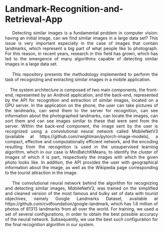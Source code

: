 # Landmark-Recognition-and-Retrieval-App
<div align="justify">
&nbsp;&nbsp;&nbsp;&nbsp;Detecting similar images is a fundamental problem in computer vision: having an initial image, can we find similar images in a large data set? This issue is very important especially in the case of images that contain landmarks, which represent a big part of what people like to photograph. For this reason, in recent years, research in this field has grown, which has led to the emergence of many algorithms capable of detecting similar images in a large data set.
</div>
<br>

<div align="justify">
&nbsp;&nbsp;&nbsp;&nbsp;This repository presents the methodology implemented to perform the task of recognizing and extracting similar images in a mobile application.
</div>
<br>

<div align="justify">
&nbsp;&nbsp;&nbsp;&nbsp;The system architecture is composed of two main components, the front-end, represented by an Android application, and the back-end, represented by the API for recognition and extraction of similar images, located on a GPU server. In the application on the phone, the user can take pictures of the landmarks, can send them to the server for recognition, can see information about the photographed landmarks, can locate the images, can sort them and can see images similar to these that were sent from the server. Within the back-end component, the image sent by the user is recognized using a convolutional neural network called MobileNetV3 (available at https://github.com/rwightman/pytorch-image-models), a compact, effective and computationally efficient network, and the encoding resulting from the recognition is used in the unsupervised learning algorithm, which in our case is MiniBatchKMeans, to identify the cluster of images of which it is part, respectively the images with which the given photo looks like. In addition, the API provides the user with geographical information about the image, as well as the Wikipedia page corresponding to the tourist attraction in the image.
</div>
<br>

<div align="justify">
&nbsp;&nbsp;&nbsp;&nbsp;The convolutional neural network behind the algorithm for recognizing and detecting similar images, MobileNetV3, was trained on the simplified and cleaned version of the most famous and bulky set of data with tourist objectives, namely Google Landmarks Dataset, available at https://github.com/cvdfoundation/google-landmark, which has 1.6 million of photos of 81313 landmarks from all over the world. For training, we used a set of several configurations, in order to obtain the best possible accuracy of the neural network. Subsequently, we use the best such configuration for the final recognition algorithm in our system.
</div>
<br>
